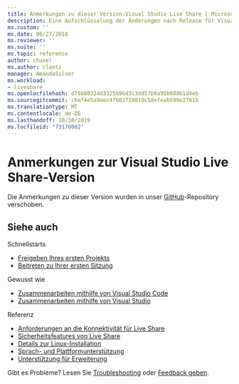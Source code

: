 ```yaml
---
title: Anmerkungen zu dieser Version-Visual Studio Live Share | Microsoft-Dokumentation
description: Eine Aufschlüsselung der Änderungen nach Release für Visual Studio Live Share für Visual Studio und vs Code.
ms.custom: ''
ms.date: 06/27/2018
ms.reviewer: ''
ms.suite: ''
ms.topic: reference
author: chuxel
ms.author: clantz
manager: AmandaSilver
ms.workload:
- liveshare
ms.openlocfilehash: d75680324d3325b96d3c3dd57b8a95b680b1d4eb
ms.sourcegitcommit: c6ef4e5a9aec4f682718819c58efeab599e2781b
ms.translationtype: MT
ms.contentlocale: de-DE
ms.lasthandoff: 10/30/2019
ms.locfileid: "73170082"
---
```

<!--
Copyright © Microsoft Corporation
All rights reserved.
Creative Commons Attribution 4.0 License (International): https://creativecommons.org/licenses/by/4.0/legalcode
-->

# <a name="visual-studio-live-share-release-notes"></a>Anmerkungen zur Visual Studio Live Share-Version

<!-- Placeholder in the event anyone has bookmarked the direct link -->
Die Anmerkungen zu dieser Version wurden in unser [GitHub](https://aka.ms/vsls-releases)-Repository verschoben.

## <a name="see-also"></a>Siehe auch

Schnellstarts

- [Freigeben Ihres ersten Projekts](../quickstart/share.md)
- [Beitreten zu Ihrer ersten Sitzung](../quickstart/join.md)

Gewusst wie

- [Zusammenarbeiten mithilfe von Visual Studio Code](../how-to-guides/vscode.md)
- [Zusammenarbeiten mithilfe von Visual Studio](../how-to-guides/vs.md)

Referenz

- [Anforderungen an die Konnektivität für Live Share](connectivity.md)
- [Sicherheitsfeatures von Live Share](security.md)
- [Details zur Linux-Installation](linux.md)
- [Sprach- und Plattformunterstützung](platform-support.md)
- [Unterstützung für Erweiterung](extensions.md)

Gibt es Probleme? Lesen Sie [Troubleshooting](../troubleshooting.md) oder [Feedback geben](../support.md).
